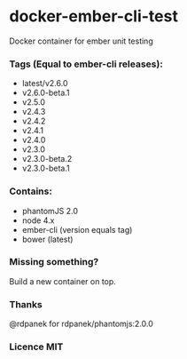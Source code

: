 # docker-ember-cli-test
Docker container for ember unit testing

### Tags (Equal to ember-cli releases):
- latest/v2.6.0
- v2.6.0-beta.1
- v2.5.0
- v2.4.3
- v2.4.2
- v2.4.1
- v2.4.0
- v2.3.0
- v2.3.0-beta.2
- v2.3.0-beta.1

### Contains:
- phantomJS 2.0
- node 4.x
- ember-cli (version equals tag)
- bower (latest)


### Missing something?
Build a new container on top.

### Thanks
@rdpanek for rdpanek/phantomjs:2.0.0


### Licence MIT
